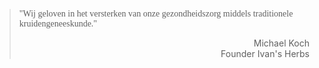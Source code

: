 > <p style="font-family:papyrus">"Wij geloven in het versterken van onze gezondheidszorg middels traditionele kruidengeneeskunde."</p>
>
> <p style="text-align: right">Michael Koch <br> Founder Ivan's Herbs</p>
